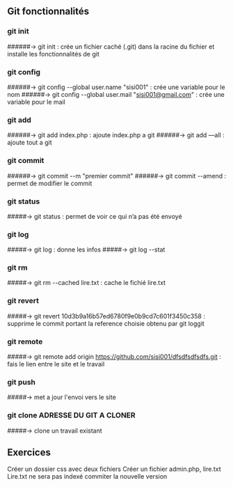 ## Git fonctionnalités

### git init
######-> git init : crée un fichier caché (.git) dans la racine du fichier et installe les fonctionnalités de git

### git config
######-> git config --global user.name "sisi001" : crée une variable pour le nom
######-> git config --global user.mail "sisi001@gmail.com" : crée une variable pour le mail

### git add
######-> git add index.php : ajoute index.php a git
######-> git add —all : ajoute tout a git

### git commit
######-> git commit --m "premier commit"
######-> git commit --amend : permet de modifier le commit

### git status
#####-> git status : permet de voir ce qui n’a pas été envoyé

### git log
#####-> git log : donne les infos
#####-> git log --stat

### git rm
#####-> git rm --cached lire.txt : cache le fichié lire.txt

### git revert
#####-> git revert 10d3b9a16b57ed6780f9e0b9cd7c601f3450c358 : supprime le commit portant la reference choisie obtenu par git loggit 

### git remote
#####-> git remote add origin https://github.com/sisi001/dfsdfsdfsdfs.git : fais le lien entre le site et le travail

### git push
#####-> met a jour l'envoi vers le site

### git clone ADRESSE DU GIT A CLONER
#####-> clone un travail existant



## Exercices
Créer un dossier css avec deux fichiers
Créer un fichier admin.php, lire.txt
Lire.txt ne sera pas indexé commiter la nouvelle version
